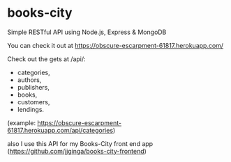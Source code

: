# books-city

Simple RESTful API using Node.js, Express &amp; MongoDB

You can check it out at https://obscure-escarpment-61817.herokuapp.com/

Check out the gets at /api/:
- categories,
- authors,
- publishers,
- books,
- customers,
- lendings.

(example: https://obscure-escarpment-61817.herokuapp.com/api/categories)

also I use this API for my Books-City front end app (https://github.com/jjginga/books-city-frontend)

